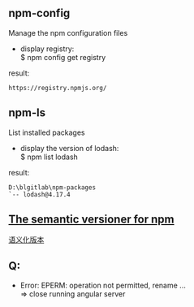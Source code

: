 ## npm-config  
Manage the npm configuration files  

+ display registry:  
$ npm config get registry  

result:  
```
https://registry.npmjs.org/
```

## npm-ls
List installed packages  

+ display the version of lodash:  
$ npm list lodash  

result:  
```
D:\blgitlab\npm-packages
`-- lodash@4.17.4
```

## [The semantic versioner for npm](https://docs.npmjs.com/misc/semver)  
[语义化版本](http://semver.org/lang/zh-CN/)  

## Q:  
+ Error: EPERM: operation not permitted, rename ...  
=> close running angular server  


